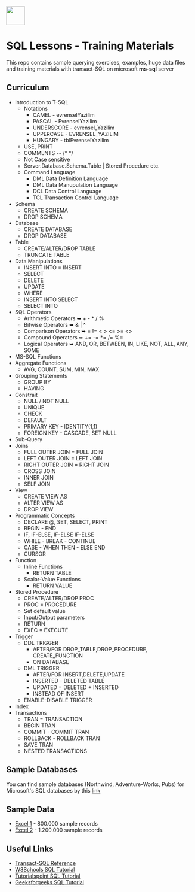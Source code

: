 <img src="https://raw.githubusercontent.com/yemrekeskin/sql-lessons/master/T-SQL%20Training%20Material/icon.png" width="50" height="50"> 

# SQL Lessons - Training Materials

This repo contains sample querying exercises, examples, huge data files and training materials with transact-SQL on microsoft **ms-sql** server

## Curriculum

* Introduction to T-SQL
    - Notations
        - CAMEL - evrenselYazilim
        - PASCAL - EvrenselYazilim
        - UNDERSCORE - evrensel_Yazilim
        - UPPERCASE - EVRENSEL_YAZILIM
        - HUNGARY - tblEvrenselYazilim
    - USE, PRINT
    - COMMENTS -- /* */
    - Not Case sensitive
    - Server.Database.Schema.Table | Stored Procedure etc.
    - Command Language
        - DML Data Definition Language
        - DML Data Manupulation Language
        - DCL Data Control Language
        - TCL Transaction Control Language
* Schema 
    - CREATE SCHEMA
    - DROP SCHEMA
* Database 
    - CREATE DATABASE
    - DROP DATABASE
* Table
    - CREATE/ALTER/DROP TABLE
    - TRUNCATE TABLE
* Data Manipulations
    - INSERT INTO = INSERT
    - SELECT 
    - DELETE
    - UPDATE
    - WHERE
    - INSERT INTO SELECT
    - SELECT INTO
* SQL Operators
    - Arithmetic Operators ➥  + - * / %
    - Bitwise Operators ➥ & | ^
    - Comparison Operators ➥ = != < > <= >= <>
    - Compound Operators ➥ += -= *= /= %=
    - Logical Operators ➥ AND, OR, BETWEEN, IN, LIKE, NOT, ALL, ANY, SOME
* MS-SQL Functions
* Aggregate Functions
    - AVG, COUNT, SUM, MIN, MAX
* Grouping Statements
    - GROUP BY
    - HAVING
* Constrait 
    - NULL / NOT NULL
    - UNIQUE
    - CHECK
    - DEFAULT
    - PRIMARY KEY - IDENTITY(1,1)
    - FOREIGN KEY - CASCADE, SET NULL
* Sub-Query
* Joins
    - FULL OUTER JOIN = FULL JOIN
    - LEFT OUTER JOIN = LEFT JOIN
    - RIGHT OUTER JOIN = RIGHT JOIN
    - CROSS JOIN
    - INNER JOIN
    - SELF JOIN
* View
    - CREATE VIEW AS 
    - ALTER VIEW AS
    - DROP VIEW
* Programmatic Concepts
    - DECLARE @, SET, SELECT, PRINT
    - BEGIN - END
    - IF, IF-ELSE, IF-ELSE IF-ELSE
    - WHILE - BREAK - CONTINUE
    - CASE - WHEN THEN - ELSE END
    - CURSOR
* Function
    - Inline Functions
        - RETURN TABLE
    - Scalar-Value Functions
        - RETURN VALUE
* Stored Procedure
    - CREATE/ALTER/DROP PROC
    - PROC = PROCEDURE
    - Set default value
    - Input/Output parameters
    - RETURN
    - EXEC = EXECUTE
* Trigger
    - DDL TRIGGER
        - AFTER/FOR DROP_TABLE,DROP_PROCEDURE, CREATE_FUNCTION 
        - ON DATABASE
    - DML TRIGGER 
        - AFTER/FOR INSERT,DELETE,UPDATE
        - INSERTED - DELETED TABLE
        - UPDATED = DELETED + INSERTED
        - INSTEAD OF INSERT
    - ENABLE-DISABLE TRIGGER
* Index
* Transactions
    - TRAN = TRANSACTION
    - BEGIN TRAN
    - COMMIT - COMMIT TRAN
    - ROLLBACK - ROLLBACK TRAN
    - SAVE TRAN 
    - NESTED TRANSACTIONS

## Sample Databases

You can find sample databases (Northwind, Adventure-Works, Pubs) for Microsoft's SQL databases by this [link](https://github.com/microsoft/sql-server-samples/tree/master/samples/databases) 


## Sample Data

- [Excel 1](https://www.dropbox.com/s/da2g7xag0ddc7q1/SampleData_1055751.csv?dl=0) - 800.000 sample records 
- [Excel 2](https://www.dropbox.com/s/i7om2owu6uvy8tx/SampleData_766454.csv?dl=0) - 1.200.000 sample records 

## Useful Links

- [Transact-SQL Reference](https://docs.microsoft.com/en-us/sql/t-sql/language-reference?view=sql-server-ver15) 
- [W3Schools SQL Tutorial](https://www.w3schools.com/sql/default.asp)
- [Tutorialspoint SQL Tutorial](https://www.tutorialspoint.com/sql/index.htm)
- [Geeksforgeeks SQL Tutorial](https://www.geeksforgeeks.org/sql-tutorial/)
